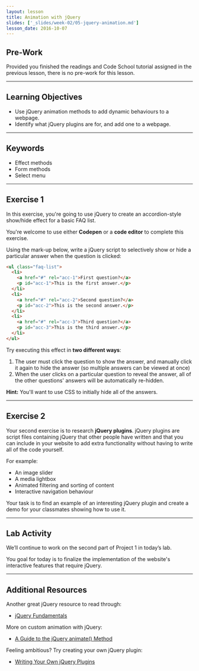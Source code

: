 ```yaml
---
layout: lesson
title: Animation with jQuery
slides: ['_slides/week-02/05-jquery-animation.md']
lesson_date: 2016-10-07
---
```


## Pre-Work

Provided you finished the readings and Code School tutorial assigned in the previous lesson, there is no pre-work for this lesson.

---

## Learning Objectives

- Use jQuery animation methods to add dynamic behaviours to a webpage.
- Identify what jQuery plugins are for, and add one to a webpage.

---

## Keywords

- Effect methods
- Form methods
- Select menu

---

## Exercise 1

In this exercise, you're going to use jQuery to create an accordion-style show/hide effect for a basic FAQ list.

You're welcome to use either **Codepen** or a **code editor** to complete this exercise.

Using the mark-up below, write a jQuery script to selectively show or hide a particular answer when the question is clicked:

```html
<ul class="faq-list">
  <li>
    <a href="#" rel="acc-1">First question?</a>
    <p id="acc-1">This is the first answer.</p>
  </li>
  <li>
    <a href="#" rel="acc-2">Second question?</a>
    <p id="acc-2">This is the second answer.</p>
  </li>
  <li>
    <a href="#" rel="acc-3">Third question?</a>
    <p id="acc-3">This is the third answer.</p>
  </li>
</ul>
```

Try executing this effect in **two different ways**:

1. The user must click the question to show the answer, and manually click it again to hide the answer (so multiple answers can be viewed at once)
2. When the user clicks on a particular question to reveal the answer, all of the other questions' answers will be automatically re-hidden.

**Hint:** You'll want to use CSS to initially hide all of the answers.

---

## Exercise 2

Your second exercise is to research **jQuery plugins**. jQuery plugins are script files containing jQuery that other people have written and that you can include in your website to add extra functionality without having to write all of the code yourself.

For example:

- An image slider
- A media lightbox
- Animated filtering and sorting of content
- Interactive navigation behaviour

Your task is to find an example of an interesting jQuery plugin and create a demo for your classmates showing how to use it.

---

## Lab Activity

We’ll continue to work on the second part of Project 1 in today’s lab.

You goal for today is to finalize the implementation of the website's interactive features that require jQuery.

---

## Additional Resources

Another great jQuery resource to read through:

- [jQuery Fundamentals](http://jqfundamentals.com/)

More on custom animation with jQuery:

- [A Guide to the jQuery animate() Method](http://www.sitepoint.com/guide-jquery-animate-method/)

Feeling ambitious? Try creating your own jQuery plugin:

- [Writing Your Own jQuery Plugins](http://blog.teamtreehouse.com/writing-your-own-jquery-plugins)
